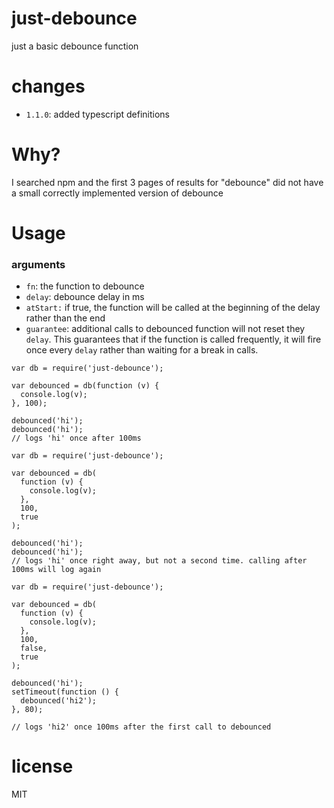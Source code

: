 <h1 id="just-debounce">just-debounce</h1>

<p>just a basic debounce function</p>

<h1 id="changes">changes</h1>

<ul>
<li><code>1.1.0</code>: added typescript definitions</li>
</ul>

<h1 id="why%3F">Why?</h1>

<p>I searched npm and the first 3 pages of results for "debounce" did not have a small correctly
implemented version of debounce</p>

<h1 id="usage">Usage</h1>

<h3 id="arguments">arguments</h3>

<ul>
<li><code>fn</code>: the function to debounce</li>
<li><code>delay</code>: debounce delay in ms</li>
<li><code>atStart:</code> if true, the function will be called at the beginning of the delay rather than the end</li>
<li><code>guarantee</code>: additional calls to debounced function will not reset they <code>delay</code>. This guarantees
that if the function is called frequently, it will fire once every <code>delay</code> rather than waiting for
a break in calls.</li>
</ul>

<pre><code class="javascript">var db = require('just-debounce');

var debounced = db(function (v) {
  console.log(v);
}, 100);

debounced('hi');
debounced('hi');
// logs 'hi' once after 100ms
</code></pre>

<pre><code class="javascript">var db = require('just-debounce');

var debounced = db(
  function (v) {
    console.log(v);
  },
  100,
  true
);

debounced('hi');
debounced('hi');
// logs 'hi' once right away, but not a second time. calling after 100ms will log again
</code></pre>

<pre><code class="javascript">var db = require('just-debounce');

var debounced = db(
  function (v) {
    console.log(v);
  },
  100,
  false,
  true
);

debounced('hi');
setTimeout(function () {
  debounced('hi2');
}, 80);

// logs 'hi2' once 100ms after the first call to debounced
</code></pre>

<h1 id="license">license</h1>

<p>MIT</p>
